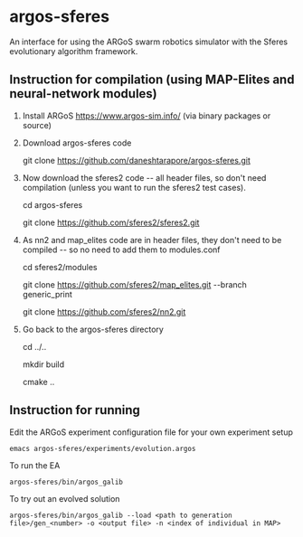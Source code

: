 argos-sferes
=======

An interface for using the ARGoS swarm robotics simulator with the Sferes evolutionary algorithm framework.


Instruction for compilation (using MAP-Elites and neural-network modules)
-------------

1. Install ARGoS https://www.argos-sim.info/ (via binary packages or source)

2. Download argos-sferes code

    git clone https://github.com/daneshtarapore/argos-sferes.git


3. Now download the sferes2 code -- all header files, so don't need compilation (unless you want to run the sferes2 test cases).

    cd argos-sferes

    git clone https://github.com/sferes2/sferes2.git 


4. As nn2 and map_elites code are in header files, they don't need to be compiled -- so no need to add them to modules.conf

    cd sferes2/modules

    git clone https://github.com/sferes2/map_elites.git --branch generic_print

    git clone https://github.com/sferes2/nn2.git



5. Go back to the argos-sferes directory

    cd ../..

    mkdir build

    cmake ..


Instruction for running
-------------

Edit the ARGoS experiment configuration file for your own experiment setup

    emacs argos-sferes/experiments/evolution.argos


To run the EA

    argos-sferes/bin/argos_galib


To try out an evolved solution

    argos-sferes/bin/argos_galib --load <path to generation file>/gen_<number> -o <output file> -n <index of individual in MAP>
